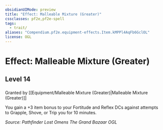 ```yaml
---
obsidianUIMode: preview
title: "Effect: Malleable Mixture (Greater)"
cssclasses: pf2e,pf2e-spell
tags:
  - trait/
aliases: "Compendium.pf2e.equipment-effects.Item.kMPPl4AqFb6GclOL"
license: OGL
---
```

# Effect: Malleable Mixture (Greater)
## Level 14
### 






Granted by [[Equipment/Malleable Mixture (Greater)|Malleable Mixture (Greater)]]

You gain a +3 item bonus to your Fortitude and Reflex DCs against attempts to Grapple, Shove, or Trip you for 10 minutes.

*Source: Pathfinder Lost Omens The Grand Bazaar*
*OGL*